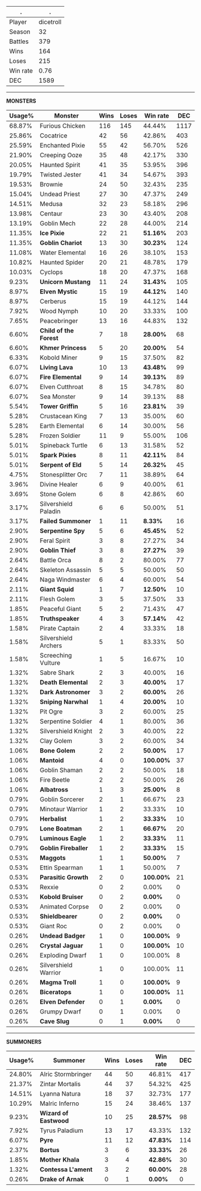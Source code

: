 .|.
|-|-
Player|dicetroll
Season|32
Battles|379
Wins|164
Loses|215
Win rate|0.76
DEC|1589

---
**MONSTERS**

Usage%|Monster|Wins|Loses|Win rate|DEC|
-|-|-|-|-|-|
68.87%|Furious Chicken|116|145|44.44%|1117|
25.86%|Cocatrice|42|56|42.86%|403|
25.59%|Enchanted Pixie|55|42|56.70%|526|
21.90%|Creeping Ooze|35|48|42.17%|330|
20.05%|Haunted Spirit|41|35|53.95%|396|
19.79%|Twisted Jester|41|34|54.67%|393|
19.53%|Brownie|24|50|32.43%|235|
15.04%|Undead Priest|27|30|47.37%|249|
14.51%|Medusa|32|23|58.18%|296|
13.98%|Centaur|23|30|43.40%|208|
13.19%|Goblin Mech|22|28|44.00%|214|
11.35%|**Ice Pixie**|22|21|**51.16%**|203|
11.35%|**Goblin Chariot**|13|30|**30.23%**|124|
11.08%|Water Elemental|16|26|38.10%|153|
10.82%|Haunted Spider|20|21|48.78%|179|
10.03%|Cyclops|18|20|47.37%|168|
9.23%|**Unicorn Mustang**|11|24|**31.43%**|105|
8.97%|**Elven Mystic**|15|19|**44.12%**|140|
8.97%|Cerberus|15|19|44.12%|144|
7.92%|Wood Nymph|10|20|33.33%|100|
7.65%|Peacebringer|13|16|44.83%|132|
6.60%|**Child of the Forest**|7|18|**28.00%**|68|
6.60%|**Khmer Princess**|5|20|**20.00%**|54|
6.33%|Kobold Miner|9|15|37.50%|82|
6.07%|**Living Lava**|10|13|**43.48%**|99|
6.07%|**Fire Elemental**|9|14|**39.13%**|89|
6.07%|Elven Cutthroat|8|15|34.78%|80|
6.07%|Sea Monster|9|14|39.13%|88|
5.54%|**Tower Griffin**|5|16|**23.81%**|39|
5.28%|Crustacean King|7|13|35.00%|60|
5.28%|Earth Elemental|6|14|30.00%|56|
5.28%|Frozen Soldier|11|9|55.00%|106|
5.01%|Spineback Turtle|6|13|31.58%|52|
5.01%|**Spark Pixies**|8|11|**42.11%**|84|
5.01%|**Serpent of Eld**|5|14|**26.32%**|45|
4.75%|Stonesplitter Orc|7|11|38.89%|64|
3.96%|Divine Healer|6|9|40.00%|61|
3.69%|Stone Golem|6|8|42.86%|60|
3.17%|Silvershield Paladin|6|6|50.00%|51|
3.17%|**Failed Summoner**|1|11|**8.33%**|16|
2.90%|**Serpentine Spy**|5|6|**45.45%**|52|
2.90%|Feral Spirit|3|8|27.27%|34|
2.90%|**Goblin Thief**|3|8|**27.27%**|39|
2.64%|Battle Orca|8|2|80.00%|77|
2.64%|Skeleton Assassin|5|5|50.00%|50|
2.64%|Naga Windmaster|6|4|60.00%|54|
2.11%|**Giant Squid**|1|7|**12.50%**|10|
2.11%|Flesh Golem|3|5|37.50%|33|
1.85%|Peaceful Giant|5|2|71.43%|47|
1.85%|**Truthspeaker**|4|3|**57.14%**|42|
1.58%|Pirate Captain|2|4|33.33%|18|
1.58%|Silvershield Archers|5|1|83.33%|50|
1.58%|Screeching Vulture|1|5|16.67%|10|
1.32%|Sabre Shark|2|3|40.00%|16|
1.32%|**Death Elemental**|2|3|**40.00%**|17|
1.32%|**Dark Astronomer**|3|2|**60.00%**|26|
1.32%|**Sniping Narwhal**|1|4|**20.00%**|10|
1.32%|Pit Ogre|3|2|60.00%|25|
1.32%|Serpentine Soldier|4|1|80.00%|36|
1.32%|Silvershield Knight|2|3|40.00%|22|
1.32%|Clay Golem|3|2|60.00%|34|
1.06%|**Bone Golem**|2|2|**50.00%**|17|
1.06%|**Mantoid**|4|0|**100.00%**|37|
1.06%|Goblin Shaman|2|2|50.00%|18|
1.06%|Fire Beetle|2|2|50.00%|26|
1.06%|**Albatross**|1|3|**25.00%**|8|
0.79%|Goblin Sorcerer|2|1|66.67%|23|
0.79%|Minotaur Warrior|1|2|33.33%|10|
0.79%|**Herbalist**|1|2|**33.33%**|10|
0.79%|**Lone Boatman**|2|1|**66.67%**|20|
0.79%|**Luminous Eagle**|1|2|**33.33%**|11|
0.79%|**Goblin Fireballer**|1|2|**33.33%**|15|
0.53%|**Maggots**|1|1|**50.00%**|7|
0.53%|Ettin Spearman|1|1|50.00%|7|
0.53%|**Parasitic Growth**|2|0|**100.00%**|21|
0.53%|Rexxie|0|2|0.00%|0|
0.53%|**Kobold Bruiser**|0|2|**0.00%**|0|
0.53%|Animated Corpse|0|2|0.00%|0|
0.53%|**Shieldbearer**|0|2|**0.00%**|0|
0.53%|Giant Roc|0|2|0.00%|0|
0.26%|**Undead Badger**|1|0|**100.00%**|9|
0.26%|**Crystal Jaguar**|1|0|**100.00%**|10|
0.26%|Exploding Dwarf|1|0|100.00%|8|
0.26%|Silvershield Warrior|1|0|100.00%|11|
0.26%|**Magma Troll**|1|0|**100.00%**|9|
0.26%|**Biceratops**|1|0|**100.00%**|11|
0.26%|**Elven Defender**|0|1|**0.00%**|0|
0.26%|Grumpy Dwarf|0|1|0.00%|0|
0.26%|**Cave Slug**|0|1|**0.00%**|0|

---
**SUMMONERS**

Usage%|Summoner|Wins|Loses|Win rate|DEC|
-|-|-|-|-|-|
24.80%|Alric Stormbringer|44|50|46.81%|417|
21.37%|Zintar Mortalis|44|37|54.32%|425|
14.51%|Lyanna Natura|18|37|32.73%|177|
10.29%|Malric Inferno|15|24|38.46%|137|
9.23%|**Wizard of Eastwood**|10|25|**28.57%**|98|
7.92%|Tyrus Paladium|13|17|43.33%|132|
6.07%|**Pyre**|11|12|**47.83%**|114|
2.37%|**Bortus**|3|6|**33.33%**|26|
1.85%|**Mother Khala**|3|4|**42.86%**|30|
1.32%|**Contessa L'ament**|3|2|**60.00%**|28|
0.26%|**Drake of Arnak**|0|1|**0.00%**|0|
